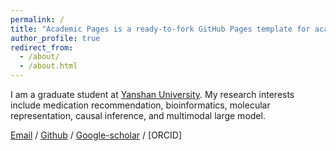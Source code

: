 ```yaml
---
permalink: /
title: "Academic Pages is a ready-to-fork GitHub Pages template for academic personal websites"
author_profile: true
redirect_from: 
  - /about/
  - /about.html
---
```


I am a graduate student at [Yanshan University](https://www.ysu.edu.cn). My research interests include medication recommendation, bioinformatics, molecular representation, causal inference, and multimodal large model.

[Email](lixiang_222@stumail.ysu.edu.cn) / [Github](https://github.com/lixiang-222) / [Google-scholar](https://scholar.google.com.hk/citations?user=boqgYNoAAAAJ&hl=zh-CN) / [ORCID]
